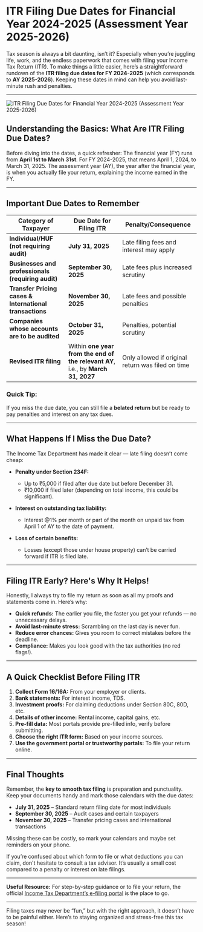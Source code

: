 # ITR Filing Due Dates for Financial Year 2024-2025 (Assessment Year 2025-2026)

Tax season is always a bit daunting, isn’t it? Especially when you’re juggling life, work, and the endless paperwork that comes with filing your Income Tax Return (ITR). To make things a little easier, here’s a straightforward rundown of the **ITR filing due dates for FY 2024-2025** (which corresponds to **AY 2025-2026**). Keeping these dates in mind can help you avoid last-minute rush and penalties.

---
 ![ITR Filing Due Dates for Financial Year 2024-2025 (Assessment Year 2025-2026)](https://i.ibb.co/jP0P8Hkc/itr-date.png)

## Understanding the Basics: What Are ITR Filing Due Dates?

Before diving into the dates, a quick refresher: The financial year (FY) runs from **April 1st to March 31st**. For FY 2024-2025, that means April 1, 2024, to March 31, 2025. The assessment year (AY), the year after the financial year, is when you actually file your return, explaining the income earned in the FY.

---

## Important Due Dates to Remember

| Category of Taxpayer                             | Due Date for Filing ITR                      | Penalty/Consequence                     |
|------------------------------------------------|---------------------------------------------|----------------------------------------|
| **Individual/HUF (not requiring audit)**       | **July 31, 2025**                            | Late filing fees and interest may apply|
| **Businesses and professionals (requiring audit)** | **September 30, 2025**                        | Late fees plus increased scrutiny       |
| **Transfer Pricing cases & International transactions** | **November 30, 2025**                        | Late fees and possible penalties        |
| **Companies whose accounts are to be audited** | **October 31, 2025**                         | Penalties, potential scrutiny            |
| **Revised ITR filing**                          | Within **one year from the end of the relevant AY**, i.e., by **March 31, 2027** | Only allowed if original return was filed on time |

### Quick Tip:
If you miss the due date, you can still file a **belated return** but be ready to pay penalties and interest on any tax dues.

---

## What Happens If I Miss the Due Date?

The Income Tax Department has made it clear — late filing doesn’t come cheap:

- **Penalty under Section 234F:**
  - Up to ₹5,000 if filed after due date but before December 31.
  - ₹10,000 if filed later (depending on total income, this could be significant).
  
- **Interest on outstanding tax liability:**
  - Interest @1% per month or part of the month on unpaid tax from April 1 of AY to the date of payment.
  
- **Loss of certain benefits:**
  - Losses (except those under house property) can’t be carried forward if ITR is filed late.
  
---

## Filing ITR Early? Here's Why It Helps!

Honestly, I always try to file my return as soon as all my proofs and statements come in. Here’s why:

- **Quick refunds:** The earlier you file, the faster you get your refunds — no unnecessary delays.
- **Avoid last-minute stress:** Scrambling on the last day is never fun.
- **Reduce error chances:** Gives you room to correct mistakes before the deadline.
- **Compliance:** Makes you look good with the tax authorities (no red flags!).

---

## A Quick Checklist Before Filing ITR

1. **Collect Form 16/16A:** From your employer or clients.
2. **Bank statements:** For interest income, TDS.
3. **Investment proofs:** For claiming deductions under Section 80C, 80D, etc.
4. **Details of other income:** Rental income, capital gains, etc.
5. **Pre-fill data:** Most portals provide pre-filled info, verify before submitting.
6. **Choose the right ITR form:** Based on your income sources.
7. **Use the government portal or trustworthy portals:** To file your return online.

---

## Final Thoughts

Remember, the **key to smooth tax filing** is preparation and punctuality. Keep your documents handy and mark those calendars with the due dates:

- **July 31, 2025** – Standard return filing date for most individuals
- **September 30, 2025** – Audit cases and certain taxpayers
- **November 30, 2025** – Transfer pricing cases and international transactions

Missing these can be costly, so mark your calendars and maybe set reminders on your phone.

If you’re confused about which form to file or what deductions you can claim, don't hesitate to consult a tax advisor. It’s usually a small cost compared to a penalty or interest on late filings.

---

**Useful Resource:** For step-by-step guidance or to file your return, the official [Income Tax Department’s e-filing portal](https://www.incometax.gov.in/iec/foportal/) is the place to go.

---

Filing taxes may never be “fun,” but with the right approach, it doesn’t have to be painful either. Here’s to staying organized and stress-free this tax season!
